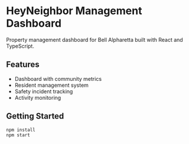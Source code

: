 # HeyNeighbor Management Dashboard

Property management dashboard for Bell Alpharetta built with React and TypeScript.

## Features

- Dashboard with community metrics
- Resident management system
- Safety incident tracking
- Activity monitoring

## Getting Started

```bash
npm install
npm start